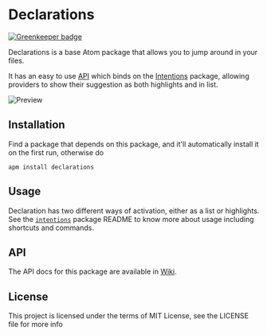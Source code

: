 # Declarations

[![Greenkeeper badge](https://badges.greenkeeper.io/steelbrain/declarations.svg)](https://greenkeeper.io/)

Declarations is a base Atom package that allows you to jump around in your files.

It has an easy to use [API][API] which binds on the [Intentions][intentions] package, allowing providers to show their suggestion as both highlights and in list.

![Preview](https://cloud.githubusercontent.com/assets/4278113/17276513/b4bb8f40-56e0-11e6-8394-1edb164acbaa.gif)

## Installation

Find a package that depends on this package, and it'll automatically install it on the first run, otherwise do

```
apm install declarations
```

## Usage

Declaration has two different ways of activation, either as a list or highlights. See the [`intentions`][intentions] package README to know more about usage including shortcuts and commands.

## API

The API docs for this package are available in [Wiki][API].

## License

This project is licensed under the terms of MIT License, see the LICENSE file for more info

[API]: https://github.com/steelbrain/declarations/wiki/Provider-API
[intentions]:https://github.com/steelbrain/intentions
